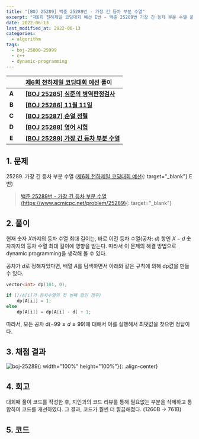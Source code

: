 ```yaml
---
title: "[BOJ 25289] 백준 25289번 - 가장 긴 등차 부분 수열"
excerpt: "제6회 천하제일 코딩대회 예선 E번 - 백준 25289번 가장 긴 등차 부분 수열 풀이"
date: 2022-06-13
last_modified_at: 2022-06-13
categories:
  - algorithm
tags:
  - boj-25000-25999
  - c++
  - dynamic-programming
---
```


|||[제6회 천하제일 코딩대회 예선](https://burningfalls.github.io/contest/best2022-baekjoon-contest/) 풀이|
|:---:|:---:|:---|
|**A**||**[[BOJ 25285] 심준의 병역판정검사](https://burningfalls.github.io/algorithm/boj-25285/)**|
|**B**||**[[BOJ 25286] 11월 11일](https://burningfalls.github.io/algorithm/boj-25286/)**|
|**C**||**[[BOJ 25287] 순열 정렬](https://burningfalls.github.io/algorithm/boj-25287/)**|
|**D**||**[[BOJ 25288] 영어 시험](https://burningfalls.github.io/algorithm/boj-25288/)**|
|**E**||**[[BOJ 25289] 가장 긴 등차 부분 수열](https://burningfalls.github.io/algorithm/boj-25289/)**|

## 1. 문제
$25289$. 가장 긴 등차 부분 수열 ([제6회 천하제일 코딩대회 예선](https://burningfalls.github.io/contest/gahui2022-baekjoon-contest/){: target="_blank"} E번)

> [백준 25289번 - 가장 긴 등차 부분 수열 (https://www.acmicpc.net/problem/25289)](https://www.acmicpc.net/problem/25289){: target="_blank"}

## 2. 풀이

현재 숫자 $X$까지의 등차 수열 최대 길이는, 바로 이전 등차 수열(공차: $d$) 항인 $X - d$ 숫자까지의 등차 수열 최대 길이에 영향을 받는다. 따라서 이 문제의 해결 방법으로 dynamic programming을 생각해 볼 수 있다.

공차가 $d$로 정해져있다면, 배열 $A$를 탐색하면서 아래와 같은 규칙에 의해 dp값을 만들 수 있다.

```cpp
vector<int> dp(101, 0);

if (//A[i]가 등차수열의 첫 번째 항인 경우)
    dp[A[i]] = 1;
else
    dp[A[i]] = dp[A[i] - d] + 1;
```

따라서, 모든 공차 d($-99\leq d \leq 99$)에 대해서 이를 실행해서 최댓값을 찾으면 정답이다.

## 3. 채점 결과

![boj-25289](https://user-images.githubusercontent.com/30232837/173262366-4a9efeda-1f13-4a8a-9173-e7c78fee8263.png "boj-25289"){: width="100%" height="100%"}{: .align-center}

## 4. 회고

대회때 풀이 코드를 작성한 후, 지인과의 코드 리뷰를 통해 필요없는 부분을 삭제하고 통합하여 코드를 개선하였다. 그 결과, 코드가 훨씬 더 깔끔해졌다. (1260B -> 761B)

## 5. 코드

<script src="https://gist.github.com/BurningFalls/f6b6f5c62f34be9fc55b94a9efe98224.js"></script>